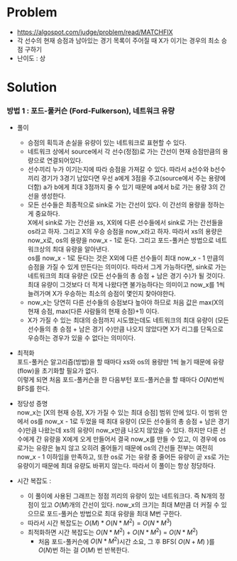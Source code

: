 # Problem
* https://algospot.com/judge/problem/read/MATCHFIX
* 각 선수의 현재 승점과 남아있는 경기 목록이 주어질 때 X가 이기는 경우의 최소 승점 구하기
* 난이도 : 상

# Solution

### 방법 1 : 포드-풀커슨 (Ford-Fulkerson), 네트워크 유량
* 풀이
  * 승점의 획득과 손실을 유량이 있는 네트워크로 표현할 수 있다.
  * 네트워크 상에서 source에서 각 선수(정점)로 가는 간선이 현재 승점만큼의 용량으로 연결되어있다.
  * 선수끼리 누가 이기는지에 따라 승점을 가져갈 수 있다. 따라서 a선수와 b선수끼리 경기가 3경기 남았다면 
  우선 a에게 3점을 주고(source에서 주는 용량에 더함) a가 b에게 최대 3점까지 줄 수 있기 때문에 a에서 b로 가는 용량 3의 간선을 생성한다.
  * 모든 선수들은 최종적으로 sink로 가는 간선이 있다. 이 간선의 용량을 정하는 게 중요하다.   
  X에서 sink로 가는 간선을 xs, X외에 다른 선수들에서 sink로 가는 간선들을 os라고 하자. 
  그리고 X의 우승 승점을 now_x라고 하자. 따라서 xs의 용량은 now_x로, os의 용량을 now_x - 1로 둔다.
  그리고 포드-풀커슨 방법으로 네트워크상의 최대 유량을 알아낸다.   
  os를 now_x - 1로 둔다는 것은 X외에 다른 선수들이 최대 now_x - 1 만큼의 승점을 가질 수 있게 만든다는 의미이다. 
  따라서 그게 가능하다면, sink로 가는 네트워크의 최대 유량은 (모든 선수들의 총 승점 + 남은 경기 수)가 될 것이다. 
  최대 유량이 그것보다 더 적게 나왔다면 불가능하다는 의미이고 now_x를 1씩 늘려가며 X가 우승하는 최소의 승점이 몇인지 찾아야한다.
  * now_x는 당연히 다른 선수들의 승점보다 높아야 하므로 처음 값은 max(X의 현재 승점, max(다른 사람들의 현재 승점)+1) 이다.
  * X가 가질 수 있는 최대의 승점까지 시도했는데도 네트워크의 최대 유량이 (모든 선수들의 총 승점 + 남은 경기 수)만큼 
  나오지 않았다면 X가 리그를 단독으로 우승하는 경우가 있을 수 없다는 의미이다.

* 최적화   
  포드-풀커슨 알고리즘(방법)을 할 때마다 xs와 os의 용량만 1씩 늘기 때문에 유량(flow)을 초기화할 필요가 없다.  
  이렇게 되면 처음 포드-풀커슨을 한 다음부턴 포드-풀커슨을 할 때마다 $O(N)$번씩 BFS를 한다.

* 정당성 증명   
  now_x는 [X의 현재 승점, X가 가질 수 있는 최대 승점] 범위 안에 있다. 
  이 범위 안에서 os를 now_x - 1로 두었을 때 최대 유량이 (모든 선수들의 총 승점 + 남은 경기 수)만큼 나왔는데 
  xs의 유량이 now_x만큼 나오지 않았을 수 있다. 하지만 다른 선수에게 간 유량을 X에게 오게 만들어서 
  결국 now_x를 만들 수 있고, 이 경우에 os로가는 유량은 늘지 않고 오히려 줄어들기 때문에 os의 간선들 전부는 여전히 
  now_x - 1 이하임을 만족하고, 또한 os로 가는 유량 중 줄어든 유량이 곧 xs로 가는 유량이기 때문에 
  최대 유량도 바뀌지 않는다. 따라서 이 풀이는 항상 정당하다.

* 시간 복잡도 :
  * 이 풀이에 사용된 그래프는 정점 끼리의 유량이 있는 네트워크다. 즉 N개의 정점이 있고 $O(M)$개의 간선이 있다.
  now_x의 크기는 최대 M만큼 더 커질 수 있으므로 포드-풀커슨 방법으로 최대 유량을 최대 M번 구한다. 
  * 따라서 시간 복잡도는 $O(M) * O(N* M^2) = O(N*M^3)$
  * 최적화하면 시간 복잡도는 $O(N*M^2)$ + $O(N *M^2)$ = $O(N *M^2)$
    * 처음 포드-풀커슨에 $O(N*M^2)$시간 소요, 그 후 BFS( $O(N+M)$ )를 $O(N)$번 하는 걸 $O(M)$ 번 반복한다.
<br></br>
